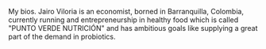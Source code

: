 My bios. Jairo Viloria is an economist, borned in Barranquilla, Colombia, currently running and entrepreneurship in healthy food which is called "PUNTO VERDE NUTRICIÓN" and has ambitious goals like supplying a great part of the demand in probiotics.
